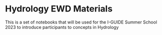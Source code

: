 # Hydrology EWD Materials

This is a set of notebooks that will be used for the I-GUIDE Summer School 2023 to introduce participants to concepts in Hydrology

